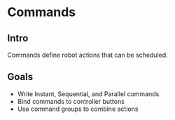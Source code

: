 # Commands

## Intro
Commands define robot actions that can be scheduled.

## Goals
- Write Instant, Sequential, and Parallel commands
- Bind commands to controller buttons
- Use command groups to combine actions
